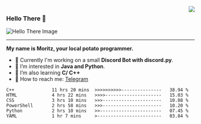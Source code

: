 <img align="right" src="https://visitor-badge.laobi.icu/badge?page_id=RealPotatoe.RealPotatoe">

### Hello There 👋

![Hello There Image](https://media.giphy.com/media/xTiIzJSKB4l7xTouE8/giphy.gif)

***

**My name is Moritz, your local potato programmer.**

* 💫 Currently I'm working on a small **Discord Bot with discord.py**.
* 🧠 I’m interested in **Java and Python**.
* 📖 I’m also learning **C/ C++**
* 💬 How to reach me: <a href="https://t.me/ThePotatoe">Telegram</a>

<!--START_SECTION:waka-->

```text
C++              11 hrs 20 mins  >>>>>>>>>>---------------   38.94 %
HTML             4 hrs 22 mins   >>>>---------------------   15.03 %
CSS              3 hrs 10 mins   >>>----------------------   10.88 %
PowerShell       2 hrs 58 mins   >>>----------------------   10.20 %
Python           2 hrs 10 mins   >>-----------------------   07.45 %
YAML             1 hr 7 mins     >------------------------   03.84 %
```

<!--END_SECTION:waka-->
